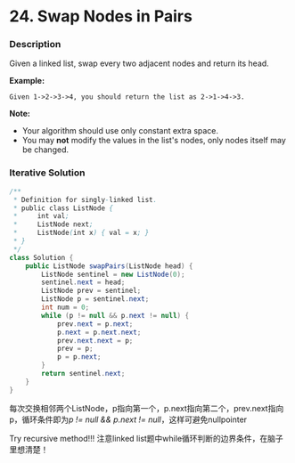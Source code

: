 # 24. Swap Nodes in Pairs

### Description

Given a linked list, swap every two adjacent nodes and return its head.

**Example:**

```
Given 1->2->3->4, you should return the list as 2->1->4->3.
```

**Note:**

- Your algorithm should use only constant extra space.
- You may **not** modify the values in the list's nodes, only nodes itself may be changed.



### Iterative Solution

```java
/**
 * Definition for singly-linked list.
 * public class ListNode {
 *     int val;
 *     ListNode next;
 *     ListNode(int x) { val = x; }
 * }
 */
class Solution {
    public ListNode swapPairs(ListNode head) {
        ListNode sentinel = new ListNode(0);
        sentinel.next = head;
        ListNode prev = sentinel;
        ListNode p = sentinel.next;
        int num = 0;
        while (p != null && p.next != null) {
            prev.next = p.next;
            p.next = p.next.next;
            prev.next.next = p;
            prev = p;
            p = p.next;
        }
        return sentinel.next;
    }
}
```

每次交换相邻两个ListNode，p指向第一个，p.next指向第二个，prev.next指向p，循环条件即为*p != null && p.next != null*，这样可避免nullpointer



Try recursive method!!!
注意linked list题中while循环判断的边界条件，在脑子里想清楚！